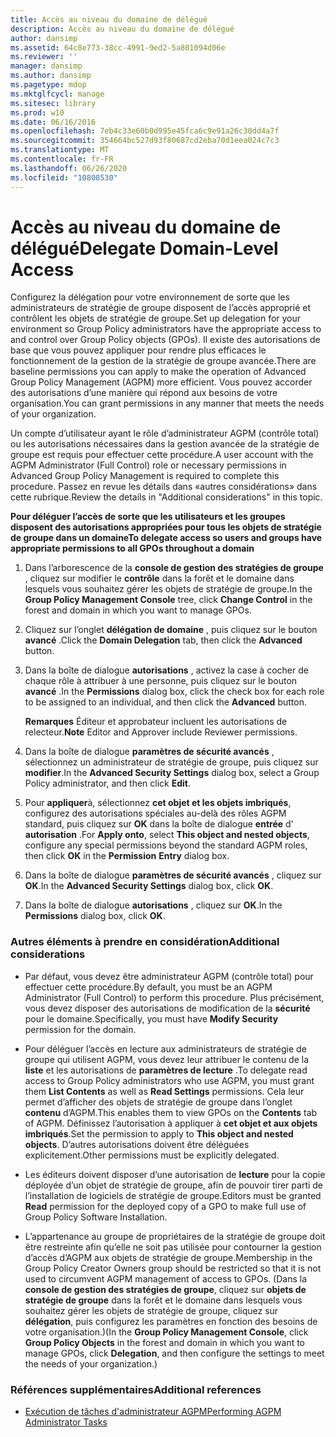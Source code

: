 ```yaml
---
title: Accès au niveau du domaine de délégué
description: Accès au niveau du domaine de délégué
author: dansimp
ms.assetid: 64c8e773-38cc-4991-9ed2-5a801094d06e
ms.reviewer: ''
manager: dansimp
ms.author: dansimp
ms.pagetype: mdop
ms.mktglfcycl: manage
ms.sitesec: library
ms.prod: w10
ms.date: 06/16/2016
ms.openlocfilehash: 7eb4c33e60b0d995e45fca6c9e91a26c30dd4a7f
ms.sourcegitcommit: 354664bc527d93f80687cd2eba70d1eea024c7c3
ms.translationtype: MT
ms.contentlocale: fr-FR
ms.lasthandoff: 06/26/2020
ms.locfileid: "10808530"
---
```

# <span data-ttu-id="2a499-103">Accès au niveau du domaine de délégué</span><span class="sxs-lookup"><span data-stu-id="2a499-103">Delegate Domain-Level Access</span></span>


<span data-ttu-id="2a499-104">Configurez la délégation pour votre environnement de sorte que les administrateurs de stratégie de groupe disposent de l’accès approprié et contrôlent les objets de stratégie de groupe.</span><span class="sxs-lookup"><span data-stu-id="2a499-104">Set up delegation for your environment so Group Policy administrators have the appropriate access to and control over Group Policy objects (GPOs).</span></span> <span data-ttu-id="2a499-105">Il existe des autorisations de base que vous pouvez appliquer pour rendre plus efficaces le fonctionnement de la gestion de la stratégie de groupe avancée.</span><span class="sxs-lookup"><span data-stu-id="2a499-105">There are baseline permissions you can apply to make the operation of Advanced Group Policy Management (AGPM) more efficient.</span></span> <span data-ttu-id="2a499-106">Vous pouvez accorder des autorisations d’une manière qui répond aux besoins de votre organisation.</span><span class="sxs-lookup"><span data-stu-id="2a499-106">You can grant permissions in any manner that meets the needs of your organization.</span></span>

<span data-ttu-id="2a499-107">Un compte d’utilisateur ayant le rôle d’administrateur AGPM (contrôle total) ou les autorisations nécessaires dans la gestion avancée de la stratégie de groupe est requis pour effectuer cette procédure.</span><span class="sxs-lookup"><span data-stu-id="2a499-107">A user account with the AGPM Administrator (Full Control) role or necessary permissions in Advanced Group Policy Management is required to complete this procedure.</span></span> <span data-ttu-id="2a499-108">Passez en revue les détails dans «autres considérations» dans cette rubrique.</span><span class="sxs-lookup"><span data-stu-id="2a499-108">Review the details in "Additional considerations" in this topic.</span></span>

**<span data-ttu-id="2a499-109">Pour déléguer l’accès de sorte que les utilisateurs et les groupes disposent des autorisations appropriées pour tous les objets de stratégie de groupe dans un domaine</span><span class="sxs-lookup"><span data-stu-id="2a499-109">To delegate access so users and groups have appropriate permissions to all GPOs throughout a domain</span></span>**

1.  <span data-ttu-id="2a499-110">Dans l’arborescence de la **console de gestion des stratégies de groupe** , cliquez sur modifier le **contrôle** dans la forêt et le domaine dans lesquels vous souhaitez gérer les objets de stratégie de groupe.</span><span class="sxs-lookup"><span data-stu-id="2a499-110">In the **Group Policy Management Console** tree, click **Change Control** in the forest and domain in which you want to manage GPOs.</span></span>

2.  <span data-ttu-id="2a499-111">Cliquez sur l’onglet **délégation de domaine** , puis cliquez sur le bouton **avancé** .</span><span class="sxs-lookup"><span data-stu-id="2a499-111">Click the **Domain Delegation** tab, then click the **Advanced** button.</span></span>

3.  <span data-ttu-id="2a499-112">Dans la boîte de dialogue **autorisations** , activez la case à cocher de chaque rôle à attribuer à une personne, puis cliquez sur le bouton **avancé** .</span><span class="sxs-lookup"><span data-stu-id="2a499-112">In the **Permissions** dialog box, click the check box for each role to be assigned to an individual, and then click the **Advanced** button.</span></span>

    <span data-ttu-id="2a499-113">**Remarques**  Éditeur et approbateur incluent les autorisations de relecteur.</span><span class="sxs-lookup"><span data-stu-id="2a499-113">**Note** Editor and Approver include Reviewer permissions.</span></span>

     

4.  <span data-ttu-id="2a499-114">Dans la boîte de dialogue **paramètres de sécurité avancés** , sélectionnez un administrateur de stratégie de groupe, puis cliquez sur **modifier**.</span><span class="sxs-lookup"><span data-stu-id="2a499-114">In the **Advanced Security Settings** dialog box, select a Group Policy administrator, and then click **Edit**.</span></span>

5.  <span data-ttu-id="2a499-115">Pour **appliquer**à, sélectionnez **cet objet et les objets imbriqués**, configurez des autorisations spéciales au-delà des rôles AGPM standard, puis cliquez sur **OK** dans la boîte de dialogue **entrée** d' **autorisation** .</span><span class="sxs-lookup"><span data-stu-id="2a499-115">For **Apply onto**, select **This object and nested objects**, configure any special permissions beyond the standard AGPM roles, then click **OK** in the **Permission** **Entry** dialog box.</span></span>

6.  <span data-ttu-id="2a499-116">Dans la boîte de dialogue **paramètres de sécurité avancés** , cliquez sur **OK**.</span><span class="sxs-lookup"><span data-stu-id="2a499-116">In the **Advanced Security Settings** dialog box, click **OK**.</span></span>

7.  <span data-ttu-id="2a499-117">Dans la boîte de dialogue **autorisations** , cliquez sur **OK**.</span><span class="sxs-lookup"><span data-stu-id="2a499-117">In the **Permissions** dialog box, click **OK**.</span></span>

### <span data-ttu-id="2a499-118">Autres éléments à prendre en considération</span><span class="sxs-lookup"><span data-stu-id="2a499-118">Additional considerations</span></span>

-   <span data-ttu-id="2a499-119">Par défaut, vous devez être administrateur AGPM (contrôle total) pour effectuer cette procédure.</span><span class="sxs-lookup"><span data-stu-id="2a499-119">By default, you must be an AGPM Administrator (Full Control) to perform this procedure.</span></span> <span data-ttu-id="2a499-120">Plus précisément, vous devez disposer des autorisations de modification de la **sécurité** pour le domaine.</span><span class="sxs-lookup"><span data-stu-id="2a499-120">Specifically, you must have **Modify Security** permission for the domain.</span></span>

-   <span data-ttu-id="2a499-121">Pour déléguer l’accès en lecture aux administrateurs de stratégie de groupe qui utilisent AGPM, vous devez leur attribuer le contenu de la **liste** et les autorisations de **paramètres de lecture** .</span><span class="sxs-lookup"><span data-stu-id="2a499-121">To delegate read access to Group Policy administrators who use AGPM, you must grant them **List Contents** as well as **Read Settings** permissions.</span></span> <span data-ttu-id="2a499-122">Cela leur permet d’afficher des objets de stratégie de groupe dans l’onglet **contenu** d’AGPM.</span><span class="sxs-lookup"><span data-stu-id="2a499-122">This enables them to view GPOs on the **Contents** tab of AGPM.</span></span> <span data-ttu-id="2a499-123">Définissez l’autorisation à appliquer à **cet objet et aux objets imbriqués**.</span><span class="sxs-lookup"><span data-stu-id="2a499-123">Set the permission to apply to **This object and nested objects**.</span></span> <span data-ttu-id="2a499-124">D’autres autorisations doivent être déléguées explicitement.</span><span class="sxs-lookup"><span data-stu-id="2a499-124">Other permissions must be explicitly delegated.</span></span>

-   <span data-ttu-id="2a499-125">Les éditeurs doivent disposer d’une autorisation de **lecture** pour la copie déployée d’un objet de stratégie de groupe, afin de pouvoir tirer parti de l’installation de logiciels de stratégie de groupe.</span><span class="sxs-lookup"><span data-stu-id="2a499-125">Editors must be granted **Read** permission for the deployed copy of a GPO to make full use of Group Policy Software Installation.</span></span>

-   <span data-ttu-id="2a499-126">L’appartenance au groupe de propriétaires de la stratégie de groupe doit être restreinte afin qu’elle ne soit pas utilisée pour contourner la gestion d’accès d’AGPM aux objets de stratégie de groupe.</span><span class="sxs-lookup"><span data-stu-id="2a499-126">Membership in the Group Policy Creator Owners group should be restricted so that it is not used to circumvent AGPM management of access to GPOs.</span></span> <span data-ttu-id="2a499-127">(Dans la **console de gestion des stratégies de groupe**, cliquez sur **objets de stratégie de groupe** dans la forêt et le domaine dans lesquels vous souhaitez gérer les objets de stratégie de groupe, cliquez sur **délégation**, puis configurez les paramètres en fonction des besoins de votre organisation.)</span><span class="sxs-lookup"><span data-stu-id="2a499-127">(In the **Group Policy Management Console**, click **Group Policy Objects** in the forest and domain in which you want to manage GPOs, click **Delegation**, and then configure the settings to meet the needs of your organization.)</span></span>

### <span data-ttu-id="2a499-128">Références supplémentaires</span><span class="sxs-lookup"><span data-stu-id="2a499-128">Additional references</span></span>

-   [<span data-ttu-id="2a499-129">Exécution de tâches d'administrateur AGPM</span><span class="sxs-lookup"><span data-stu-id="2a499-129">Performing AGPM Administrator Tasks</span></span>](performing-agpm-administrator-tasks.md)

 

 





